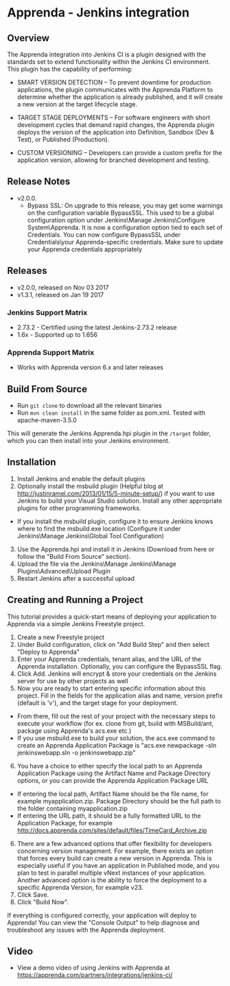 # Apprenda - Jenkins integration

## Overview
The Apprenda integration into Jenkins CI is a plugin designed with the standards set to extend functionality within the Jenkins CI environment. This plugin has the capability of performing:

- SMART VERSION DETECTION – To prevent downtime for production applications, the plugin communicates with the Apprenda Platform to determine whether the application is already published, and it will create a new version at the target lifecycle stage.

- TARGET STAGE DEPLOYMENTS – For software engineers with short development cycles that demand rapid changes, the Apprenda plugin deploys the version of the application into Definition, Sandbox (Dev & Test), or Published (Production).

- CUSTOM VERSIONING – Developers can provide a custom prefix for the application version, allowing for branched development and testing.

## Release Notes
- v2.0.0.
  - Bypass SSL: On upgrade to this release, you may get some warnings on the configuration variable BypassSSL. This used to be a global configuration option under Jenkins\Manage Jenkins\Configure System\Apprenda. It is now a configuration option tied to each set of Credentials. You can now configure BypassSSL under Credentials\your Apprenda-specific credentials. Make sure to update your Apprenda credentials appropriately

## Releases
- v2.0.0, released on Nov 03 2017
- v1.3.1, released on Jan 19 2017

### Jenkins Support Matrix
- 2.73.2 - Certified using the latest Jenkins-2.73.2 release
- 1.6x - Supported up to 1.656

### Apprenda Support Matrix
- Works with Apprenda version 6.x and later releases

## Build From Source
- Run `git clone` to download all the relevant binaries
- Run `mvn clean install` in the same folder as pom.xml. Tested with apache-maven-3.5.0

This will generate the Jenkins Apprenda.hpi plugin in the `/target` folder, which you can then install into your Jenkins environment.

## Installation
1. Install Jenkins and enable the default plugins
2. Optionally install the msbuild plugin (Helpful blog at http://justinramel.com/2013/01/15/5-minute-setup/) if you want to use Jenkins to build your Visual Studio solution. Install any other appropriate plugins for other programming frameworks.
  * If you install the msbuild plugin, configure it to ensure Jenkins knows where to find the msbuild.exe location (Configure it under Jenkins\Manage Jenkins\Global Tool Configuration)
3. Use the Apprenda.hpi and install it in Jenkins (Download from here or follow the "Build From Source" section).
4. Upload the file via the Jenkins\Manage Jenkins\Manage Plugins\Advanced\Upload Plugin
5. Restart Jenkins after a successful upload

## Creating and Running a Project
This tutorial provides a quick-start means of deploying your application to Apprenda via a simple Jenkins Freestyle project.

1. Create a new Freestyle project
2. Under Build configuration, click on "Add Build Step" and then select "Deploy to Apprenda"
3. Enter your Apprenda credentials, tenant alias, and the URL of the Apprenda installation. Optionally, you can configure the BypassSSL flag.
4. Click Add. Jenkins will encrypt & store your credentials on the Jenkins server for use by other projects as well
5. Now you are ready to start entering specific information about this project. Fill in the fields for the application alias and name, version prefix (default is 'v'), and the target stage for your deployment.
  * From there, fill out the rest of your project with the necessary steps to execute your workflow (for ex. clone from git, build with MSBuild/ant, package using Apprenda's acs.exe etc.)
  * If you use msbuild.exe to build your solution, the acs.exe command to create an Apprenda Application Package is "acs.exe newpackage -sln jenkinswebapp.sln -o jenkinswebapp.zip"
6. You have a choice to either specify the local path to an Apprenda Application Package using the Artifact Name and Package Directory options, or you can provide the Apprenda Application Package URL
  * If entering the local path, Artifact Name should be the file name, for example myapplication.zip. Package Directory should be the full path to the folder containing myapplication.zip
  * If entering the URL path, it should be a fully formatted URL to the Application Package, for example http://docs.apprenda.com/sites/default/files/TimeCard_Archive.zip
6. There are a few advanced options that offer flexibility for developers concerning version management. For example, there exists an option that forces every build can create a new version in Apprenda. This is especially useful if you have an application in Published mode, and you plan to test in parallel multiple vNext instances of your application. Another advanced option is the ability to force the deployment to a specific Apprenda Version, for example v23.
6. Click Save.
7. Click "Build Now".

If everything is configured correctly, your application will deploy to Apprenda! You can view the "Console Output" to help diagnose and troubleshoot any issues with the Apprenda deployment.

## Video
- View a demo video of using Jenkins with Apprenda at https://apprenda.com/partners/integrations/jenkins-ci/
